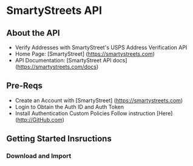 # SmartyStreets API 
## About the API
- Verify Addresses with SmartyStreet's USPS Address Verification API
- Home Page: [SmartyStreet] (https://smartystreets.com)
- API Documentation: [SmartyStreet API docs] (https://smartystreets.com/docs)

## Pre-Reqs
- Create an Account with [SmartyStreet] (https://smartystreets.com)
- Login to Obtain the Auth ID and Auth Token
- Install Authentication Custom Policies Follow instruction [Here] (http://GitHub.com)

## Getting Started Insructions
### Download and Import


